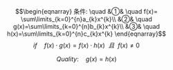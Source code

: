 $$\begin{eqnarray}
条件: \quad
&①& \quad f(x)= \sum\limits_{k=0}^{n}a_{k}x^{k}\\
&②& \quad g(x)=\sum\limits_{k=0}^{n}b_{k}x^{k}\\
&③& \quad h(x)=\sum\limits_{k=0}^{n}c_{k}x^{k}
\end{eqnarray}$$
$$if \quad f(x) \cdot g(x) = f(x) \cdot h(x) \ \ 且 \ \ f(x) \neq 0$$

$$Quality: \quad g(x) = h(x)$$